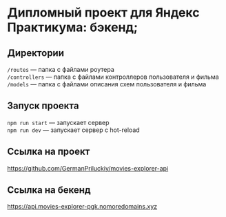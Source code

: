 
# Дипломный проект для Яндекс Практикума: бэкенд;


## Директории

`/routes` — папка с файлами роутера  
`/controllers` — папка с файлами контроллеров пользователя и фильма   
`/models` — папка с файлами описания схем пользователя и фильма  
  
## Запуск проекта

`npm run start` — запускает сервер   
`npm run dev` — запускает сервер с hot-reload

## Ссылка на проект 

https://github.com/GermanPriluckiy/movies-explorer-api

## Ссылка на бекенд 

https://api.movies-explorer-pgk.nomoredomains.xyz
